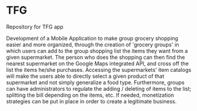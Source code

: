 # TFG
Repository for TFG app

Development of a Mobile Application to make group grocery shopping easier and more organized, through the creation of 'grocery groups' in which users can add to the group shopping list the items they want from a given supermarket. The person who does the shopping can then find the nearest supermarket on the Google Maps integrated API, and cross off the list the items he/she purchases. Accessing the supermarkets' item catalogs will make the users able to directly select a given product of that supermarket and not simply generalize a food type. Furthermore, groups can have administrators to regulate the adding / deleting of items to the list; splitting the bill depending on the items, etc. If needed, monetization strategies can be put in place in order to create a legitimate business. 

